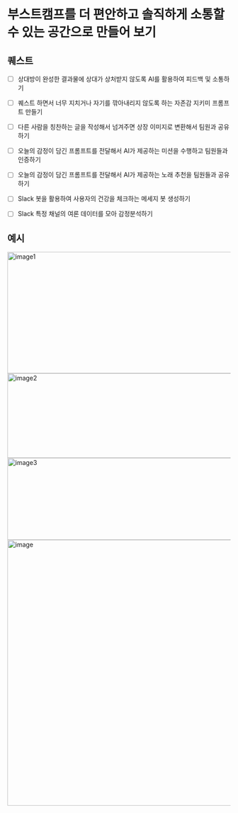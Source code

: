 # 부스트캠프를 더 편안하고 솔직하게 소통할 수 있는 공간으로 만들어 보기
## 퀘스트
- [ ]  상대방이 완성한 결과물에 상대가 상처받지 않도록 AI를 활용하여 피드백 및 소통하기
- [ ]  퀘스트 하면서 너무 지치거나 자기를 깎아내리지 않도록 하는 자존감 지키미 프롬프트 만들기
- [ ]  다른 사람을 칭찬하는 글을 작성해서 넘겨주면 상장 이미지로 변환해서 팀원과 공유하기
- [ ]  오늘의 감정이 담긴 프롬프트를 전달해서 AI가 제공하는 미션을 수행하고 팀원들과 인증하기
- [ ]  오늘의 감정이 담긴 프롬프트를 전달해서 AI가 제공하는 노래 추천을 팀원들과 공유하기
- [ ]  Slack 봇을 활용하여 사용자의 건강을 체크하는 메세지 봇 생성하기
- [ ]  Slack 특정 채널의 여론 데이터를 모아 감정분석하기


## 예시
<img width="785" height="274" alt="image1" src="https://github.com/user-attachments/assets/1f8ac1f7-8487-498e-b166-75255e1bf24c" />

<img width="749" height="191" alt="image2" src="https://github.com/user-attachments/assets/7800e40d-c944-4a12-83dc-a0aec6856a90" />

<img width="754" height="185" alt="image3" src="https://github.com/user-attachments/assets/b7888932-0a7b-4cf6-a6c1-3de87286d3d0" />

<img width="748" height="600" alt="image" src="https://github.com/user-attachments/assets/04b0a5e4-3e45-43de-8da5-d51128a277ff" />
